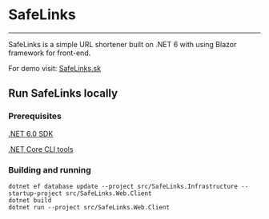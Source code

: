 # SafeLinks

---

SafeLinks is a simple URL shortener built on .NET 6 with using Blazor framework for front-end.

For demo visit: [SafeLinks.sk](https://safelinks.sk)

## Run SafeLinks locally

### Prerequisites

[.NET 6.0 SDK](https://dotnet.microsoft.com/en-us/download/dotnet/6.0)

[.NET Core CLI tools](https://docs.microsoft.com/en-us/ef/core/get-started/overview/install#get-the-net-core-cli-tools)

### Building and running

```shell
dotnet ef database update --project src/SafeLinks.Infrastructure --startup-project src/SafeLinks.Web.Client
dotnet build
dotnet run --project src/SafeLinks.Web.Client
```
